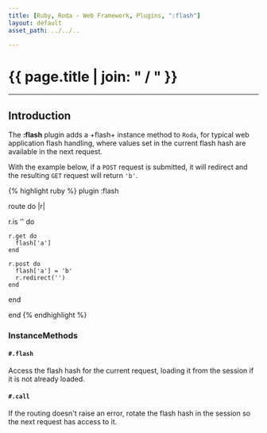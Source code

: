 ```yaml
---
title: [Ruby, Roda - Web Framework, Plugins, ":flash"]
layout: default
asset_path: ../../..

---
```


# {{ page.title | join: " / " }}

---- 

## Introduction


The **:flash** plugin adds a +flash+ instance method to `Roda`, for typical web application flash 
handling, where values set in the current flash hash are available in the next request.

With the example below, if a `POST` request is submitted, it will redirect and the resulting `GET` request 
will return `'b'`.

{% highlight ruby %}
plugin :flash

route do |r|

  r.is '' do
    
    r.get do
      flash['a']
    end

    r.post do
      flash['a'] = 'b'
      r.redirect('')
    end
    
  end
  
end
{% endhighlight %}



### InstanceMethods

#### `#.flash`

Access the flash hash for the current request, loading it from the session if it is not already loaded.


#### `#.call`

If the routing doesn't raise an error, rotate the flash hash in the session so the next request has access to it.
